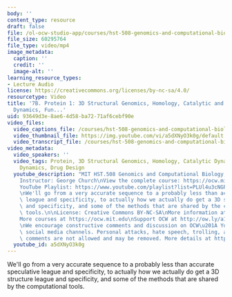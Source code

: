 ```yaml
---
body: ''
content_type: resource
draft: false
file: /ol-ocw-studio-app/courses/hst-508-genomics-and-computational-biology-fall-2002/mithst_508f02_lec7b_360p_16_9.mp4
file_size: 60295764
file_type: video/mp4
image_metadata:
  caption: ''
  credit: ''
  image-alt: ''
learning_resource_types:
- Lecture Audio
license: https://creativecommons.org/licenses/by-nc-sa/4.0/
resourcetype: Video
title: '7B. Protein 1: 3D Structural Genomics, Homology, Catalytic and Regulatory
  Dynamics, Fun...'
uid: 93649d3e-8ae6-4d58-ba72-71af6cebf90e
video_files:
  video_captions_file: /courses/hst-508-genomics-and-computational-biology-fall-2002/1Bu3GfW1qsooIEKwa99ZdEZlqZrp1-FEn_transcript.webvtt
  video_thumbnail_file: https://img.youtube.com/vi/a5dXNyO3k0g/default.jpg
  video_transcript_file: /courses/hst-508-genomics-and-computational-biology-fall-2002/1Bu3GfW1qsooIEKwa99ZdEZlqZrp1-FEn_transcript.pdf
video_metadata:
  video_speakers: ''
  video_tags: Protein, 3D Structural Genomics, Homology, Catalytic Dynamics, Regulatory
    Dynamics, Drug Design
  youtube_description: "MIT HST.508 Genomics and Computational Biology, Fall 2002\n\
    Instructor: George Church\nView the complete course: https://ocw.mit.edu/courses/hst-508-genomics-and-computational-biology-fall-2002/\n\
    YouTube Playlist: https://www.youtube.com/playlist?list=PLUl4u3cNGP61gaHWysmlYNeGsuUI8y5GV\n\
    \nWe'll go from a very accurate sequence to a probably less than accurate speculative\
    \ league and specificity, to actually how we actually do get a 3D structure league\
    \ and specificity, and some of the methods that are shared by the computational\
    \ tools.\n\nLicense: Creative Commons BY-NC-SA\nMore information at https://ocw.mit.edu/terms\n\
    More courses at https://ocw.mit.edu\nSupport OCW at http://ow.ly/a1If50zVRlQ\n\
    \nWe encourage constructive comments and discussion on OCW\u201A YouTube and other\
    \ social media channels. Personal attacks, hate speech, trolling, and inappropriate\
    \ comments are not allowed and may be removed. More details at https://ocw.mit.edu/comments."
  youtube_id: a5dXNyO3k0g
---
```

We'll go from a very accurate sequence to a probably less than accurate speculative league and specificity, to actually how we actually do get a 3D structure league and specificity, and some of the methods that are shared by the computational tools.